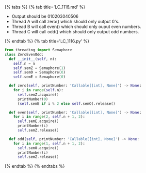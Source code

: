 {% tabs %}
{% tab title='LC_1116.md' %}

* Output should be 010203040506
* Thread A will call zero() which should only output 0's.
* Thread B will call even() which should only ouput even numbers.
* Thread C will call odd() which should only output odd numbers.

{% endtab %}
{% tab title='LC_1116.py' %}

```py
from threading import Semaphore
class ZeroEvenOdd:
  def __init__(self, n):
    self.n = n
    self.semZ = Semaphore(1)
    self.semO = Semaphore(0)
    self.semE = Semaphore(0)

  def zero(self, printNumber: 'Callable[[int], None]') -> None:
    for i in range(self.n):
      self.semZ.acquire()
      printNumber(0)
      (self.semE if i % 2 else self.semO).release()

  def even(self, printNumber: 'Callable[[int], None]') -> None:
    for i in range(2, self.n + 1, 2):
      self.semE.acquire()
      printNumber(i)
      self.semZ.release()

  def odd(self, printNumber: 'Callable[[int], None]') -> None:
    for i in range(1, self.n + 1, 2):
      self.semO.acquire()
      printNumber(i)
      self.semZ.release()
```

{% endtab %}
{% endtabs %}